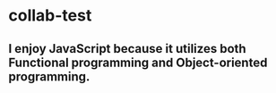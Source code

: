 # collab-test

## I enjoy JavaScript because it utilizes both Functional programming and Object-oriented programming.